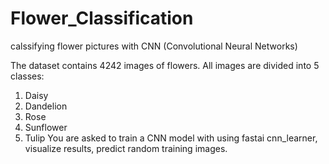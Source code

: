 # Flower_Classification
calssifying flower pictures with CNN (Convolutional Neural Networks)

The dataset contains 4242 images of flowers. All images are divided into 5 classes:
1. Daisy
2. Dandelion
3. Rose
4. Sunflower
5. Tulip
You are asked to train a CNN model with using fastai cnn_learner, visualize results, predict random
training images.
